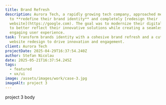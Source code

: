 ```yaml
---
title: Brand Refresh
description: Aurora Tech, a rapidly growing tech company, approached me
  to **redefine their brand identity** and completely [redesign their
  website](https://google.com). The goal was to modernize their digital presence
  to better reflect their innovative solutions while creating a seamless and
  engaging user experience.
task: Transform brands identity with a cohesive brand refresh and a cutting-edge
  website redesign to drive innovation and engagement.
client: Aurora Tech
projectDate: 2025-04-29T16:37:54.240Z
author: Stefan Nicolau
date: 2025-05-21T16:37:54.245Z
tags:
  - featured
  - ux/ui
image: /assets/images/work/case-3.jpg
imageAlt: project 3
---
```

p﻿roject 3 body